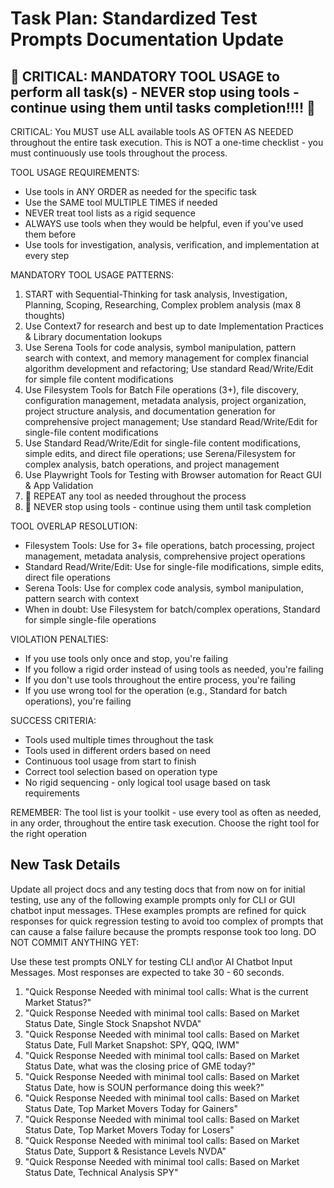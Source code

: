 # Task Plan: Standardized Test Prompts Documentation Update

## 🔴 CRITICAL: MANDATORY TOOL USAGE to perform all task(s) - NEVER stop using tools - continue using them until tasks completion!!!! 🔴

CRITICAL: You MUST use ALL available tools AS OFTEN AS NEEDED throughout the entire task execution. This is NOT a one-time checklist - you must continuously use tools throughout the process.

TOOL USAGE REQUIREMENTS:

- Use tools in ANY ORDER as needed for the specific task
- Use the SAME tool MULTIPLE TIMES if needed
- NEVER treat tool lists as a rigid sequence
- ALWAYS use tools when they would be helpful, even if you've used them before
- Use tools for investigation, analysis, verification, and implementation at every step

MANDATORY TOOL USAGE PATTERNS:

1. START with Sequential-Thinking for task analysis, Investigation, Planning, Scoping, Researching, Complex problem analysis (max 8 thoughts)
2. Use Context7 for research and best up to date Implementation Practices & Library documentation lookups
3. Use Serena Tools for code analysis, symbol manipulation, pattern search with context, and memory management for complex financial algorithm development and refactoring; Use standard Read/Write/Edit for simple file content modifications
4. Use Filesystem Tools for Batch File operations (3+), file discovery, configuration management, metadata analysis, project organization, project structure analysis, and documentation generation for comprehensive project management; Use standard Read/Write/Edit for single-file content modifications
5. Use Standard Read/Write/Edit for single-file content modifications, simple edits, and direct file operations; use Serena/Filesystem for complex analysis, batch operations, and project management
6. Use Playwright Tools for Testing with Browser automation for React GUI & App Validation
7. 🔴 REPEAT any tool as needed throughout the process
8. 🔴 NEVER stop using tools - continue using them until task completion

TOOL OVERLAP RESOLUTION:

- Filesystem Tools: Use for 3+ file operations, batch processing, project management, metadata analysis, comprehensive project operations
- Standard Read/Write/Edit: Use for single-file modifications, simple edits, direct file operations
- Serena Tools: Use for complex code analysis, symbol manipulation, pattern search with context
- When in doubt: Use Filesystem for batch/complex operations, Standard for simple single-file operations

VIOLATION PENALTIES:

- If you use tools only once and stop, you're failing
- If you follow a rigid order instead of using tools as needed, you're failing
- If you don't use tools throughout the entire process, you're failing
- If you use wrong tool for the operation (e.g., Standard for batch operations), you're failing

SUCCESS CRITERIA:

- Tools used multiple times throughout the task
- Tools used in different orders based on need
- Continuous tool usage from start to finish
- Correct tool selection based on operation type
- No rigid sequencing - only logical tool usage based on task requirements

REMEMBER: The tool list is your toolkit - use every tool as often as needed, in any order, throughout the entire task execution. Choose the right tool for the right operation

###

## New Task Details

Update all project docs and any testing docs  that from now on for initial testing, use any of the following example prompts only for CLI or GUI chatbot input messages.  THese examples prompts are refined for quick responses for quick regression testing to avoid too complex of prompts that can cause a false failure because the prompts response took too long. DO NOT COMMIT ANYTHING YET:

Use these test prompts ONLY for testing CLI and\or AI Chatbot Input Messages. Most responses are expected to take 30 - 60 seconds.

1. "Quick Response Needed with minimal tool calls: What is the current Market Status?"
2. "Quick Response Needed with minimal tool calls: Based on Market Status Date, Single Stock Snapshot NVDA"
3. "Quick Response Needed with minimal tool calls: Based on Market Status Date, Full Market Snapshot: SPY, QQQ, IWM"
4. "Quick Response Needed with minimal tool calls: Based on Market Status Date, what was the closing price of GME today?"
5. "Quick Response Needed with minimal tool calls: Based on Market Status Date, how is SOUN performance doing this week?"
6. "Quick Response Needed with minimal tool calls: Based on Market Status Date, Top Market Movers Today for Gainers"
7. "Quick Response Needed with minimal tool calls: Based on Market Status Date, Top Market Movers Today for Losers"
8. "Quick Response Needed with minimal tool calls: Based on Market Status Date, Support & Resistance Levels NVDA"
9. "Quick Response Needed with minimal tool calls: Based on Market Status Date, Technical Analysis SPY"
